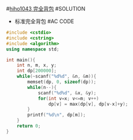 #[hiho1043 完全背包](http://hihocoder.com/problemset/problem/1043)
#SOLUTION
+ 标准完全背包
#AC CODE
```c++
#include <cstdio>
#include <cstring>
#include <algorithm>
using namespace std;

int main(){
    int n, m, x, y;
    int dp[200000];
    while(~scanf("%d%d", &n, &m)){
        memset(dp, 0, sizeof(dp));
        while(n--){
            scanf("%d%d", &x, &y);
            for(int v=x; v<=m; v++)
                dp[v] = max(dp[v], dp[v-x]+y);
        }
        printf("%d\n", dp[m]);
    }
    return 0;
}
```
